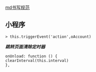 


[md书写规范](https://www.jianshu.com/p/436caf91dd06)

## 小程序
```
> this.triggerEvent('action',oAccount)

```

***跳转页面清除定时器***
````
onUnload: function () {
clearInterval(this.interval)
},
````
